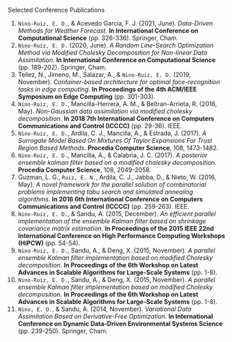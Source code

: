 Selected Conference Publications

1. `Nino-Ruiz, E. D.`, \& Acevedo García, F. J. (2021, June). _Data-Driven Methods for Weather Forecast_. **In International Conference on Computational Science** (pp. 326-336). Springer, Cham.
2. `Nino-Ruiz, E. D.` (2020, June). _A Random Line-Search Optimization Method via Modified Cholesky Decomposition for Non-linear Data Assimilation_. **In International Conference on Computational Science** (pp. 189-202). Springer, Cham.
3. Tellez, N., Jimeno, M., Salazar, A., & `Nino-Ruiz, E. D.` (2019, November). _Container-based architecture for optimal face-recognition tasks in edge computing_. **In Proceedings of the 4th ACM/IEEE Symposium on Edge Computing** (pp. 301-303).
4. `Nino-Ruiz, E. D.`, Mancilla-Herrera, A. M., & Beltran-Arrieta, R. (2018, May). _Non-Gaussian data assimilation via modified cholesky decomposition_. **In 2018 7th International Conference on Computers Communications and Control (ICCCC)** (pp. 29-36). IEEE.
5. `Nino-Ruiz, E. D.`, Ardila, C. J., Mancilla, A., & Estrada, J. (2017). _A Surrogate Model Based On Mixtures Of Taylor Expansions For Trust Region Based Methods_. **Procedia Computer Science**, 108, 1473-1482.
6. `Nino-Ruiz, E. D.`, Mancilla, A., & Calabria, J. C. (2017). _A posterior ensemble kalman filter based on a modified cholesky decomposition_. **Procedia Computer Science**, 108, 2049-2058.
7. Guzman, L. G., `Ruiz, E. N.`, Ardila, C. J., Jabba, D., & Nieto, W. (2016, May). _A novel framework for the parallel solution of combinatorial problems implementing tabu search and simulated annealing algorithms_. **In 2016 6th International Conference on Computers Communications and Control (ICCCC)** (pp. 259-263). IEEE.
8. `Nino-Ruiz, E. D.`, & Sandu, A. (2015, December). _An efficient parallel implementation of the ensemble Kalman filter based on shrinkage covariance matrix estimation_. **In Proceedings of the 2015 IEEE 22nd International Conference on High Performance Computing Workshops (HiPCW)** (pp. 54-54).
9. `Nino-Ruiz, E. D.`, Sandu, A., & Deng, X. (2015, November). _A parallel ensemble Kalman filter implementation based on modified Cholesky decomposition_. **In Proceedings of the 6th Workshop on Latest Advances in Scalable Algorithms for Large-Scale Systems** (pp. 1-8).
10. `Nino-Ruiz, E. D.`, Sandu, A., & Deng, X. (2015, November). _A parallel ensemble Kalman filter implementation based on modified Cholesky decomposition_. **In Proceedings of the 6th Workshop on Latest Advances in Scalable Algorithms for Large-Scale Systems** (pp. 1-8).
11. `Nino, E. D.`, & Sandu, A. (2014, November). _Variational Data Assimilation Based on Derivative-Free Optimization_. **In International Conference on Dynamic Data-Driven Environmental Systems Science** (pp. 239-250). Springer, Cham.

